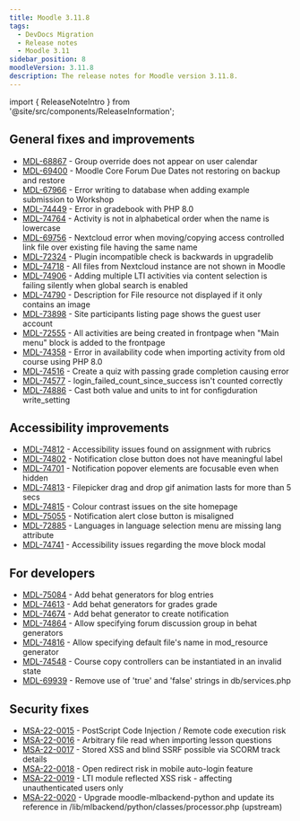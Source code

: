 ```yaml
---
title: Moodle 3.11.8
tags:
  - DevDocs Migration
  - Release notes
  - Moodle 3.11
sidebar_position: 8
moodleVersion: 3.11.8
description: The release notes for Moodle version 3.11.8.
---
```


import { ReleaseNoteIntro } from '@site/src/components/ReleaseInformation';

<ReleaseNoteIntro releaseName={frontMatter.moodleVersion} />

## General fixes and improvements

<!-- cspell:disable -->
- [MDL-68867](https://moodle.atlassian.net/browse/MDL-68867) - Group override does not appear on user calendar
- [MDL-69400](https://moodle.atlassian.net/browse/MDL-69400) - Moodle Core Forum Due Dates not restoring on backup and restore
- [MDL-67966](https://moodle.atlassian.net/browse/MDL-67966) - Error writing to database when adding example submission to Workshop
- [MDL-74449](https://moodle.atlassian.net/browse/MDL-74449) - Error in gradebook with PHP 8.0
- [MDL-74764](https://moodle.atlassian.net/browse/MDL-74764) - Activity is not in alphabetical order when the name is lowercase
- [MDL-69756](https://moodle.atlassian.net/browse/MDL-69756) - Nextcloud error when moving/copying access controlled link file over existing file having the same name
- [MDL-72324](https://moodle.atlassian.net/browse/MDL-72324) - Plugin incompatible check is backwards in upgradelib
- [MDL-74718](https://moodle.atlassian.net/browse/MDL-74718) - All files from Nextcloud instance are not shown in Moodle
- [MDL-74906](https://moodle.atlassian.net/browse/MDL-74906) - Adding multiple LTI activities via content selection is failing silently when global search is enabled
- [MDL-74790](https://moodle.atlassian.net/browse/MDL-74790) - Description for File resource not displayed if it only contains an image
- [MDL-73898](https://moodle.atlassian.net/browse/MDL-73898) - Site participants listing page shows the guest user account
- [MDL-72555](https://moodle.atlassian.net/browse/MDL-72555) - All activities are being created in frontpage when "Main menu" block is added to the frontpage
- [MDL-74358](https://moodle.atlassian.net/browse/MDL-74358) - Error in availability code when importing activity from old course using PHP 8.0
- [MDL-74516](https://moodle.atlassian.net/browse/MDL-74516) - Create a quiz with passing grade completion causing error
- [MDL-74577](https://moodle.atlassian.net/browse/MDL-74577) - login_failed_count_since_success isn't counted correctly
- [MDL-74886](https://moodle.atlassian.net/browse/MDL-74886) - Cast both value and units to int for configduration write_setting
<!-- cspell:enable -->

## Accessibility improvements

<!-- cspell:disable -->
- [MDL-74812](https://moodle.atlassian.net/browse/MDL-74812) - Accessibility issues found on assignment with rubrics
- [MDL-74802](https://moodle.atlassian.net/browse/MDL-74802) - Notification close button does not have meaningful label
- [MDL-74701](https://moodle.atlassian.net/browse/MDL-74701) - Notification popover elements are focusable even when hidden
- [MDL-74813](https://moodle.atlassian.net/browse/MDL-74813) - Filepicker drag and drop gif animation lasts for more than 5 secs
- [MDL-74815](https://moodle.atlassian.net/browse/MDL-74815) - Colour contrast issues on the site homepage
- [MDL-75055](https://moodle.atlassian.net/browse/MDL-75055) - Notification alert close button is misaligned
- [MDL-72885](https://moodle.atlassian.net/browse/MDL-72885) - Languages in language selection menu are missing lang attribute
- [MDL-74741](https://moodle.atlassian.net/browse/MDL-74741) - Accessibility issues regarding the move block modal
<!-- cspell:enable -->

## For developers

<!-- cspell:disable -->
- [MDL-75084](https://moodle.atlassian.net/browse/MDL-75084) - Add behat generators for blog entries
- [MDL-74613](https://moodle.atlassian.net/browse/MDL-74613) - Add behat generators for grades grade
- [MDL-74674](https://moodle.atlassian.net/browse/MDL-74674) - Add behat generator to create notification
- [MDL-74864](https://moodle.atlassian.net/browse/MDL-74864) - Allow specifying forum discussion group in behat generators
- [MDL-74816](https://moodle.atlassian.net/browse/MDL-74816) - Allow specifying default file's name in mod_resource generator
- [MDL-74548](https://moodle.atlassian.net/browse/MDL-74548) - Course copy controllers can be instantiated in an invalid state
- [MDL-69939](https://moodle.atlassian.net/browse/MDL-69939) - Remove use of 'true' and 'false' strings in db/services.php
<!-- cspell:enable -->

## Security fixes

<!-- cspell:disable -->
- [MSA-22-0015](https://moodle.org/mod/forum/discuss.php?d=436456) - PostScript Code Injection / Remote code execution risk
- [MSA-22-0016](https://moodle.org/mod/forum/discuss.php?d=436457) - Arbitrary file read when importing lesson questions
- [MSA-22-0017](https://moodle.org/mod/forum/discuss.php?d=436458) - Stored XSS and blind SSRF possible via SCORM track details
- [MSA-22-0018](https://moodle.org/mod/forum/discuss.php?d=436459) - Open redirect risk in mobile auto-login feature
- [MSA-22-0019](https://moodle.org/mod/forum/discuss.php?d=436460) - LTI module reflected XSS risk - affecting unauthenticated users only
- [MSA-22-0020](https://moodle.org/mod/forum/discuss.php?d=436461) - Upgrade moodle-mlbackend-python and update its reference in /lib/mlbackend/python/classes/processor.php (upstream)
<!-- cspell:enable -->
